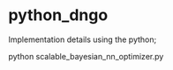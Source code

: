 # python_dngo

Implementation details using the python;

python scalable_bayesian_nn_optimizer.py




